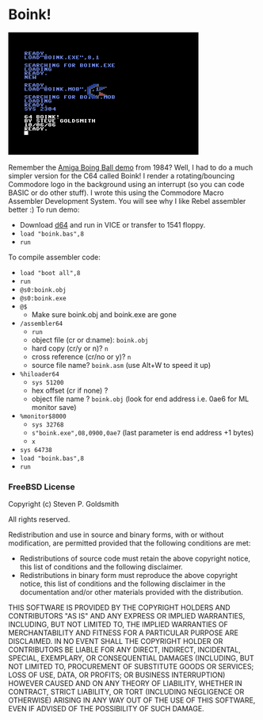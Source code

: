 # Boink!

![Boink](images/boink.png)

Remember the [Amiga Boing Ball demo](http://www.amigahistory.plus.com/boingball.html) from 1984? Well, I had to do a much simpler version for the C64 called Boink! I render a rotating/bouncing Commodore logo in the background using an interrupt (so you can code BASIC or do other stuff). I wrote this using the Commodore Macro Assembler Development System. You will see why I like Rebel assembler better :)  To run demo:

* Download [d64](https://github.com/sgjava/garage/raw/master/commodore/c64/boink/boink.d64.zip) and run in VICE or transfer to 1541 floppy.
* `load "boink.bas",8`
* `run`

To compile assembler code:
* `load "boot all",8`
* `run`
* `@s0:boink.obj`
* `@s0:boink.exe`
* `@$`
    * Make sure boink.obj and boink.exe are gone
* `/assembler64`
    * `run`
    * object file (cr or d:name): `boink.obj`
    * hard copy (cr/y or n)? `n`
    * cross reference (cr/no or y)?  `n`
    * source file name? `boink.asm` (use Alt+W to speed it up)
* `%hiloader64`
    * `sys 51200`
    * hex offset (cr if none) ?
    * object file name ? `boink.obj` (look for end address i.e. 0ae6 for ML monitor save)
* `%monitor$8000`
    * `sys 32768`
    * `s"boink.exe",08,0900,0ae7` (last parameter is end address +1 bytes)
    * `x`
* `sys 64738`
* `load "boink.bas",8`
* `run`

### FreeBSD License
Copyright (c) Steven P. Goldsmith

All rights reserved.

Redistribution and use in source and binary forms, with or without modification, are permitted provided that the following conditions are met:
* Redistributions of source code must retain the above copyright notice, this list of conditions and the following disclaimer.
* Redistributions in binary form must reproduce the above copyright notice, this list of conditions and the following disclaimer in the documentation and/or other materials provided with the distribution.

THIS SOFTWARE IS PROVIDED BY THE COPYRIGHT HOLDERS AND CONTRIBUTORS "AS IS" AND ANY EXPRESS OR IMPLIED WARRANTIES, INCLUDING, BUT NOT LIMITED TO, THE IMPLIED WARRANTIES OF MERCHANTABILITY AND FITNESS FOR A PARTICULAR PURPOSE ARE DISCLAIMED. IN NO EVENT SHALL THE COPYRIGHT HOLDER OR CONTRIBUTORS BE LIABLE FOR ANY DIRECT, INDIRECT, INCIDENTAL, SPECIAL, EXEMPLARY, OR CONSEQUENTIAL DAMAGES (INCLUDING, BUT NOT LIMITED TO, PROCUREMENT OF SUBSTITUTE GOODS OR SERVICES; LOSS OF USE, DATA, OR PROFITS; OR BUSINESS INTERRUPTION) HOWEVER CAUSED AND ON ANY THEORY OF LIABILITY, WHETHER IN CONTRACT, STRICT LIABILITY, OR TORT (INCLUDING NEGLIGENCE OR OTHERWISE) ARISING IN ANY WAY OUT OF THE USE OF THIS SOFTWARE, EVEN IF ADVISED OF THE POSSIBILITY OF SUCH DAMAGE.
